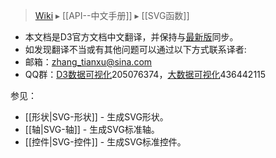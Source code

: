 > [Wiki](Home) ▸ [[API--中文手册]] ▸ [[SVG函数]]

* 本文档是D3官方文档中文翻译，并保持与[最新版](https://github.com/mbostock/d3/wiki/API-Reference)同步。
* 如发现翻译不当或有其他问题可以通过以下方式联系译者:
* 邮箱：zhang_tianxu@sina.com
* QQ群：[D3数据可视化](http://jq.qq.com/?_wv=1027&k=ZGcqYF)205076374，[大数据可视化](http://jq.qq.com/?_wv=1027&k=S8wGMe)436442115

参见：

* [[形状|SVG-形状]] - 生成SVG形状。
* [[轴|SVG-轴]] - 生成SVG标准轴。
* [[控件|SVG-控件]] - 生成SVG标准控件。